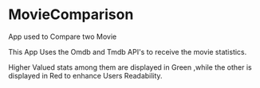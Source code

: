# MovieComparison
App used to Compare two Movie

This App Uses the Omdb and Tmdb API's to receive the movie statistics.

Higher Valued stats among them are displayed in Green ,while the other is  displayed in Red to enhance Users Readability. 


